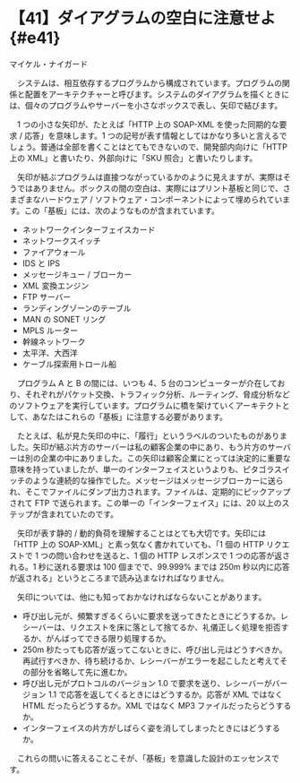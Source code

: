 # 【41】ダイアグラムの空白に注意せよ{#e41}

<div class="author">マイケル・ナイガード</div>

　システムは、相互依存するプログラムから構成されています。プログラムの関係と配置をアーキテクチャーと呼びます。システムのダイアグラムを描くときには、個々のプログラムやサーバーを小さなボックスで表し、矢印で結びます。

　1 つの小さな矢印が、たとえば「HTTP 上の SOAP-XML を使った同期的な要求 / 応答」を意味します。1 つの記号が表す情報としてはかなり多いと言えるでしょう。普通は全部を書くことはとてもできないので、開発部内向けに「HTTP 上の XML」と書いたり、外部向けに「SKU 照合」と書いたりします。

　矢印が結ぶプログラムは直接つながっているかのように見えますが、実際はそうではありません。ボックスの間の空白は、実際にはプリント基板と同じで、さまざまなハードウェア / ソフトウェア・コンポーネントによって埋められています。この「基板」には、次のようなものが含まれています。

* ネットワークインターフェイスカード
* ネットワークスイッチ
* ファイアウォール
* IDS と IPS
* メッセージキュー / ブローカー
* XML 変換エンジン
* FTP サーバー
* ランディングゾーンのテーブル
* MAN の SONET リング
* MPLS ルーター
* 幹線ネットワーク
* 太平洋、大西洋
* ケーブル探索用トロール船

　プログラム A と B の間には、いつも 4、5 台のコンピューターが介在しており、それぞれがパケット交換、トラフィック分析、ルーティング、脅成分析などのソフトウェアを実行しています。プログラムに橋を架けていくアーキテクトとして、あなたはこれらの「基板」に注意する必要があります。

　たとえば、私が見た矢印の中に、「履行」というラベルのついたものがありました。矢印が結ぶ片方のサーバーは私の顧客企業の中にあり、もう片方のサーバーは別の企業の中にありました。この矢印は顧客企業にとっては決定的に重要な意味を持っていましたが、単一のインターフェイスというよりも、ピタゴラスイッチのような連続的な操作でした。メッセージはメッセージブローカーに送られ、そこでファイルにダンプ出力されます。ファイルは、定期的にピックアップされて FTP で送られます。この単一の「インターフェイス」には、20 以上のステップが含まれていたのです。

　矢印が表す静的 / 動的負荷を理解することはとても大切です。矢印には「HTTP 上の SOAP-XML」と素っ気なく書かれていても、「1 個の HTTP リクエストで 1 つの問い合わせを送ると、1 個の HTTP レスポンスで 1 つの応答が返される。1 秒に送れる要求は 100 個までで、99.999% までは 250m 秒以内に応答が返される」というところまで読み込まなければなりません。

　矢印については、他にも知っておかなければならないことがあります。

* 呼び出し元が、頻繁すぎるくらいに要求を送ってきたときにどうするか。レシーバーは、リクエストを床に落として捨てるか、礼儀正しく処理を拒否するか、がんばってできる限り処理するか。
* 250m 秒たっても応答が返ってこないときに、呼び出し元はどうすべきか。再試行すべきか、待ち続けるか、レシーバーがエラーを起こしたと考えてその部分を省略して先に進むか。
* 呼び出し元がプロトコルのバージョン 1.0 で要求を送り、レシーバーがバージョン 1.1 で応答を返してくるときにはどうするか。応答が XML ではなく HTML だったらどうするか。XML ではなく MP3 ファイルだったらどうするか。
* インターフェイスの片方がしばらく姿を消してしまったときにはどうするか。

　これらの問いに答えることこそが、「基板」を意識した設計のエッセンスです。
